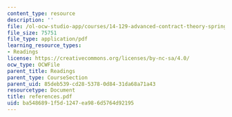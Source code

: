 ```yaml
---
content_type: resource
description: ''
file: /ol-ocw-studio-app/courses/14-129-advanced-contract-theory-spring-2005/ba5486891f5d1247ea986d5764d92195_references.pdf
file_size: 75751
file_type: application/pdf
learning_resource_types:
- Readings
license: https://creativecommons.org/licenses/by-nc-sa/4.0/
ocw_type: OCWFile
parent_title: Readings
parent_type: CourseSection
parent_uid: 85deb539-cd28-5378-0d84-31da68a71a43
resourcetype: Document
title: references.pdf
uid: ba548689-1f5d-1247-ea98-6d5764d92195
---
```

